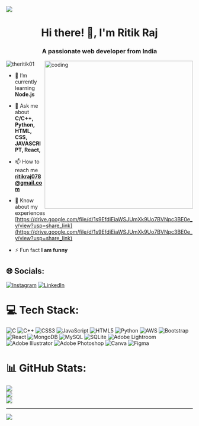 <img src="https://www.shutterstock.com/image-photo/web-development-concept-person-using-260nw-1890313726.jpg">
<h1 align="center">Hi there! 👋, I'm Ritik Raj</h1>
<h3 align="center">A passionate web developer from India</h3>
<img align="right" alt="coding" width="400" src="https://camo.githubusercontent.com/c1dcb74cc1c1835b1d716f5051499a2814c683c806b15f04b0eba492863703e9/68747470733a2f2f63646e2e6472696262626c652e636f6d2f75736572732f3733303730332f73637265656e73686f74732f363538313234332f6176656e746f2e676966">

<p align="left"> <img src="https://komarev.com/ghpvc/?username=theritik01&label=Profile%20views&color=0e75b6&style=flat" alt="theritik01" /> </p>

- 🌱 I’m currently learning **Node.js**

- 💬 Ask me about **C/C++, Python, HTML, CSS, JAVASCRIPT, React,**

- 📫 How to reach me **ritikraj078@gmail.com**

- 📄 Know about my experiences [https://drive.google.com/file/d/1s9EfdiEiaWSJUmXk9Uo7BVNpc3BE0e_y/view?usp=share_link](https://drive.google.com/file/d/1s9EfdiEiaWSJUmXk9Uo7BVNpc3BE0e_y/view?usp=share_link)

- ⚡ Fun fact **I am funny**


## 🌐 Socials:
[![Instagram](https://img.shields.io/badge/Instagram-%23E4405F.svg?logo=Instagram&logoColor=white)](https://instagram.com/the_ritiksingh) [![LinkedIn](https://img.shields.io/badge/LinkedIn-%230077B5.svg?logo=linkedin&logoColor=white)](https://linkedin.com/in/ritik-raj-2548501bb) 

# 💻 Tech Stack:
![C](https://img.shields.io/badge/c-%2300599C.svg?style=for-the-badge&logo=c&logoColor=white) ![C++](https://img.shields.io/badge/c++-%2300599C.svg?style=for-the-badge&logo=c%2B%2B&logoColor=white) ![CSS3](https://img.shields.io/badge/css3-%231572B6.svg?style=for-the-badge&logo=css3&logoColor=white) ![JavaScript](https://img.shields.io/badge/javascript-%23323330.svg?style=for-the-badge&logo=javascript&logoColor=%23F7DF1E) ![HTML5](https://img.shields.io/badge/html5-%23E34F26.svg?style=for-the-badge&logo=html5&logoColor=white) ![Python](https://img.shields.io/badge/python-3670A0?style=for-the-badge&logo=python&logoColor=ffdd54) ![AWS](https://img.shields.io/badge/AWS-%23FF9900.svg?style=for-the-badge&logo=amazon-aws&logoColor=white) ![Bootstrap](https://img.shields.io/badge/bootstrap-%23563D7C.svg?style=for-the-badge&logo=bootstrap&logoColor=white) ![React](https://img.shields.io/badge/react-%2320232a.svg?style=for-the-badge&logo=react&logoColor=%2361DAFB) ![MongoDB](https://img.shields.io/badge/MongoDB-%234ea94b.svg?style=for-the-badge&logo=mongodb&logoColor=white) ![MySQL](https://img.shields.io/badge/mysql-%2300f.svg?style=for-the-badge&logo=mysql&logoColor=white) ![SQLite](https://img.shields.io/badge/sqlite-%2307405e.svg?style=for-the-badge&logo=sqlite&logoColor=white) ![Adobe Lightroom](https://img.shields.io/badge/Adobe%20Lightroom-31A8FF.svg?style=for-the-badge&logo=Adobe%20Lightroom&logoColor=white) ![Adobe Illustrator](https://img.shields.io/badge/adobeillustrator-%23FF9A00.svg?style=for-the-badge&logo=adobeillustrator&logoColor=white) ![Adobe Photoshop](https://img.shields.io/badge/adobephotoshop-%2331A8FF.svg?style=for-the-badge&logo=adobephotoshop&logoColor=white) ![Canva](https://img.shields.io/badge/Canva-%2300C4CC.svg?style=for-the-badge&logo=Canva&logoColor=white) 	![Figma](https://img.shields.io/badge/figma-%23F24E1E.svg?style=for-the-badge&logo=figma&logoColor=white)
# 📊 GitHub Stats:
![](https://github-readme-stats.vercel.app/api?username=theritik01&theme=dark&hide_border=false&include_all_commits=false&count_private=false)<br/>
![](https://github-readme-streak-stats.herokuapp.com/?user=theritik01&theme=dark&hide_border=false)<br/>
![](https://github-readme-stats.vercel.app/api/top-langs/?username=theritik01&theme=dark&hide_border=false&include_all_commits=false&count_private=false&layout=compact)

---
[![](https://visitcount.itsvg.in/api?id=theritik01&icon=0&color=0)](https://visitcount.itsvg.in)

<!-- Proudly created with GPRM ( https://gprm.itsvg.in ) -->
